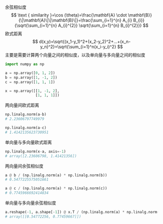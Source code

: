 余弦相似度
$$
\text { similarity }=\cos (\theta)=\frac{\mathbf{A} \cdot \mathbf{B}}{\|\mathbf{A}\|\|\mathbf{B}\|}=\frac{\sum_{i=1}^{n} A_{i} B_{i}}{\sqrt{\sum_{i=1}^{n} A_{i}^{2}} \sqrt{\sum_{i=1}^{n} B_{i}^{2}}}
$$
欧式距离
$$
d(x,y)=\sqrt{(x_1-y_1)^2+(x_2-y_2)^2+...+(x_n-y_n)^2}=\sqrt{\sum_{i=1}^n(x_i-y_i)^2}
$$
主要是需要计算两个向量之间的相似度，以及单向量与多向量之间的相似度

```python
import numpy as np

a = np.array([0, 1, 2])
b = np.array([1, -1, 2])
c = np.array([1, 1, 1])

x = np.array([[1, -1, 2],
              [1, 1, 1]])
```

两向量间欧式距离

```python
np.linalg.norm(a-b)
# 2.23606797749979
```

```python
np.linalg.norm(a-c)
# 1.4142135623730951
```

单向量与多向量欧式距离

```python
np.linalg.norm(x-a, axis=-1)
# array([2.23606798, 1.41421356])
```



两向量间余弦相似度

```python
a @ b / (np.linalg.norm(a) * np.linalg.norm(b))
# 0.5477225575051661
```

```python
a @ c / (np.linalg.norm(a) * np.linalg.norm(c))
# 0.7745966692414834
```



单向量与多向量余弦相似度

```python
a.reshape(-1, a.shape[-1]) @ x.T / (np.linalg.norm(a) * np.linalg.norm(x, axis=-1))
# array([[0.54772256, 0.77459667]])
```

